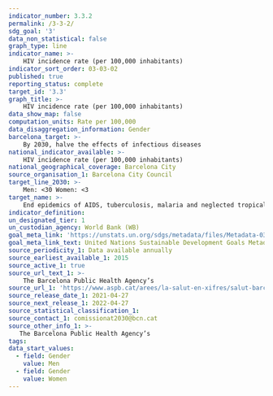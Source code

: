 ```yaml
---
indicator_number: 3.3.2
permalink: /3-3-2/
sdg_goal: '3'
data_non_statistical: false
graph_type: line
indicator_name: >-
    HIV incidence rate (per 100,000 inhabitants)
indicator_sort_order: 03-03-02
published: true
reporting_status: complete
target_id: '3.3'
graph_title: >-
    HIV incidence rate (per 100,000 inhabitants)
data_show_map: false
computation_units: Rate per 100,000
data_disaggregation_information: Gender
barcelona_target: >-
    By 2030, halve the effects of infectious diseases
national_indicator_available: >-
    HIV incidence rate (per 100,000 inhabitants)
national_geographical_coverage: Barcelona City 
source_organisation_1: Barcelona City Council
target_line_2030: >-
    Men: <30 Women: <3 
target_name: >-
    End epidemics of AIDS, tuberculosis, malaria and neglected tropical diseases, as well as combating hepatitis, water-borne diseases and other communicable diseases
indicator_definition:
un_designated_tier: 1
un_custodian_agency: World Bank (WB)
goal_meta_link: 'https://unstats.un.org/sdgs/metadata/files/Metadata-03-03-02.pdf'
goal_meta_link_text: United Nations Sustainable Development Goals Metadata (pdf 894kB)
source_periodicity_1: Data available annually
source_earliest_available_1: 2015
source_active_1: true
source_url_text_1: >-
    The Barcelona Public Health Agency’s 
source_url_1: 'https://www.aspb.cat/arees/la-salut-en-xifres/salut-barcelona/'
source_release_date_1: 2021-04-27
source_next_release_1: 2022-04-27
source_statistical_classification_1: 
source_contact_1: comissionat2030@bcn.cat
source_other_info_1: >-
   The Barcelona Public Health Agency’s 
tags:
data_start_values:
  - field: Gender
    value: Men
  - field: Gender  
    value: Women
---
```

